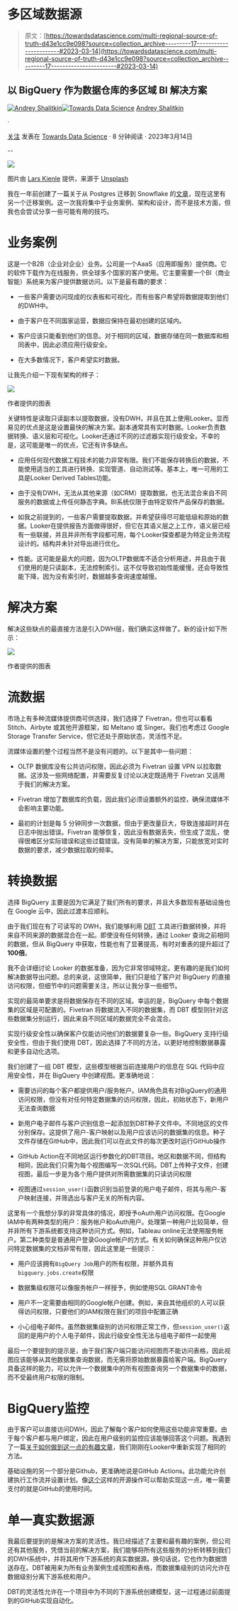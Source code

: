 # 多区域数据源

> 原文：[https://towardsdatascience.com/multi-regional-source-of-truth-d43e1cc9e098?source=collection_archive---------17-----------------------#2023-03-14](https://towardsdatascience.com/multi-regional-source-of-truth-d43e1cc9e098?source=collection_archive---------17-----------------------#2023-03-14)

## 以 BigQuery 作为数据仓库的多区域 BI 解决方案

[](https://medium.com/@andrey.shalitkin_96428?source=post_page-----d43e1cc9e098--------------------------------)[![Andrey Shalitkin](../Images/07d6267bb2e39c6ac306dbd56e00a470.png)](https://medium.com/@andrey.shalitkin_96428?source=post_page-----d43e1cc9e098--------------------------------)[](https://towardsdatascience.com/?source=post_page-----d43e1cc9e098--------------------------------)[![Towards Data Science](../Images/a6ff2676ffcc0c7aad8aaf1d79379785.png)](https://towardsdatascience.com/?source=post_page-----d43e1cc9e098--------------------------------) [Andrey Shalitkin](https://medium.com/@andrey.shalitkin_96428?source=post_page-----d43e1cc9e098--------------------------------)

·

[关注](https://medium.com/m/signin?actionUrl=https%3A%2F%2Fmedium.com%2F_%2Fsubscribe%2Fuser%2F4657f2001666&operation=register&redirect=https%3A%2F%2Ftowardsdatascience.com%2Fmulti-regional-source-of-truth-d43e1cc9e098&user=Andrey+Shalitkin&userId=4657f2001666&source=post_page-4657f2001666----d43e1cc9e098---------------------post_header-----------) 发表在 [Towards Data Science](https://towardsdatascience.com/?source=post_page-----d43e1cc9e098--------------------------------) · 8 分钟阅读 · 2023年3月14日[](https://medium.com/m/signin?actionUrl=https%3A%2F%2Fmedium.com%2F_%2Fvote%2Ftowards-data-science%2Fd43e1cc9e098&operation=register&redirect=https%3A%2F%2Ftowardsdatascience.com%2Fmulti-regional-source-of-truth-d43e1cc9e098&user=Andrey+Shalitkin&userId=4657f2001666&source=-----d43e1cc9e098---------------------clap_footer-----------)

--

[](https://medium.com/m/signin?actionUrl=https%3A%2F%2Fmedium.com%2F_%2Fbookmark%2Fp%2Fd43e1cc9e098&operation=register&redirect=https%3A%2F%2Ftowardsdatascience.com%2Fmulti-regional-source-of-truth-d43e1cc9e098&source=-----d43e1cc9e098---------------------bookmark_footer-----------)![](../Images/42968a7b091c74dfaa9535ffb32908ed.png)

图片由 [Lars Kienle](https://unsplash.com/@larskienle) 提供，来源于 [Unsplash](https://unsplash.com/)

我在一年前创建了一篇关于从 Postgres 迁移到 Snowflake 的[文章](https://medium.com/towards-data-science/from-postgres-to-snowflake-f4b403548066)，现在这里有另一个迁移案例。这一次我将集中于业务案例、架构和设计，而不是技术方面，但我也会尝试分享一些可能有用的技巧。

# 业务案例

这是一个B2B（企业对企业）业务。公司是一个AaaS（应用即服务）提供商。它的软件下载作为在线服务，供全球多个国家的客户使用。它主要需要一个BI（商业智能）系统来为客户提供数据访问。以下是最有趣的要求：

+   一些客户需要访问现成的仪表板和可视化，而有些客户希望将数据提取到他们的DWH中。

+   由于客户在不同国家运营，数据应保持在最初创建的区域内。

+   客户应该只能看到他们的信息。对于相同的区域，数据存储在同一数据库和相同表中，因此必须应用行级安全。

+   在大多数情况下，客户希望实时数据。

让我先介绍一下现有架构的样子：

![](../Images/ec35a451a03a0e19db61f8ec82aa554f.png)

作者提供的图表

关键特性是读取只读副本以提取数据，没有DWH，并且在其上使用Looker。显而易见的优点是这是设置最快的解决方案。副本通常具有实时数据。Looker负责数据转换、语义层和可视化。Looker还通过不同的过滤器实现行级安全。不幸的是，这可能是唯一的优点，它还有许多缺点。

+   应用任何现代数据工程技术的能力非常有限。我们不能保存转换后的数据，不能使用适当的工具进行转换、实现管道、自动测试等。基本上，唯一可用的工具是Looker Derived Tables功能。

+   由于没有DWH，无法从其他来源（如CRM）提取数据，也无法混合来自不同服务的数据或上传任何静态字典。BI系统仅限于由特定软件产品保存的数据。

+   如我之前提到的，一些客户需要提取数据，并希望获得尽可能低级和原始的数据。Looker在提供报告方面做得很好，但它在其语义层之上工作，语义层已经有一些联接，并且并非所有字段都可用，每个Looker探查都是为特定业务流程设计的。结构并未针对导出进行优化。

+   性能。这可能是最大的问题，因为OLTP数据库不适合分析用途，并且由于我们使用的是只读副本，无法控制索引。这不仅导致初始性能缓慢，还会导致性能下降，因为没有索引时，数据越多查询速度越慢。

# 解决方案

解决这些缺点的最直接方法是引入DWH层，我们确实这样做了。新的设计如下所示：

![](../Images/83eda77d9e064e6783c2ad9cb17a746b.png)

作者提供的图表

# 流数据

市场上有多种流媒体提供商可供选择，我们选择了 Fivetran，但也可以看看 Stitch、Airbyte 或其他开源框架，如 Meltano 或 Singer。我们也考虑过 Google Storage Transfer Service，但它还处于原始状态，灵活性不足。

流媒体设置的整个过程当然不是没有问题的。以下是其中一些问题：

+   OLTP 数据库没有公共访问权限，因此必须为 Fivetran 设置 VPN 以拉取数据。这涉及一些网络配置，并需要反复讨论以决定既适用于 Fivetran 又适用于我们的解决方案。

+   Fivetran 增加了数据库的负载，因此我们必须设置额外的监控，确保流媒体不会影响主要功能。

+   最初的计划是每 5 分钟同步一次数据，但由于更改量巨大，导致连接超时并在日志中抛出错误。Fivetran 能够恢复，因此没有数据丢失，但生成了混乱，使得很难区分实际错误和这些过载错误。没有简单的解决方案，只能放宽对实时数据的要求，减少数据拉取的频率。

# 转换数据

选择 BigQuery 主要是因为它满足了我们所有的要求，并且大多数现有基础设施也在 Google 云中，因此过渡本应顺利。

由于我们现在有了可读写的 DWH，我们能够利用 [DBT](https://www.getdbt.com/) 工具进行数据转换，并将来自不同来源的数据混合在一起。即使没有任何转换，通过 Looker 查询之前相同的数据，但从 BigQuery 中获取，性能也有了显著提高，有时对重表的提升超过了**100倍**。

我不会详细讨论 Looker 的数据准备，因为它非常领域特定。更有趣的是我们如何解决数据导出问题。总的来说，这很简单，我们只是给了客户对 BigQuery 的直接访问权限，但细节中的问题需要关注，所以让我分享一些细节。

实现的最简单要求是将数据保存在不同的区域。幸运的是，BigQuery 中每个数据集的区域是可配置的。Fivetran 将数据流入不同的数据集，而 DBT 模型则针对这些数据集分别运行，因此来自不同区域的数据完全不会混合。

实现行级安全性以确保客户仅能访问他们的数据要复杂一些。BigQuery 支持行级安全性，但由于我们使用 DBT，因此选择了不同的方法，以更好地控制数据暴露和更多自动化选项。

我们创建了一组 DBT 模型，这些模型根据当前连接用户的信息在 SQL 代码中应用安全性，并在 BigQuery 中创建视图。更准确地说：

+   需要访问的每个客户都提供用户/服务帐户。IAM角色具有对BigQuery的通用访问权限，但没有对任何特定数据集的访问权限，因此，初始状态下，新用户无法查询数据

+   新用户电子邮件与客户识别信息一起添加到DBT种子文件中。不同地区的文件分别保存。这提供了用户-客户映射以及用户应该访问的数据集的信息。种子文件存储在GitHub中，因此我们可以在此文件的每次更改时运行GitHub操作

+   GitHub Action在不同地区运行参数化的DBT项目。地区和数据不同，但结构相同，因此我们只需为每个视图编写一次SQL代码。DBT上传种子文件，创建视图，最后一步是为各个用户提供对所需数据集的只读访问权限

+   视图通过`session_user()`函数识别当前登录的用户电子邮件，将其与用户-客户映射连接，并筛选出与客户无关的所有内容。

这里有一个我想分享的非常具体的情况，即授予oAuth用户访问权限。在Google IAM中有两种类型的用户：服务帐户和oAuth用户。处理第一种用户比较简单，但并非所有下游系统都支持这种访问方式。例如，Tableau online无法使用服务帐户。第二种类型是普通用户登录Google帐户的方式。有关如何确保这种用户仅访问特定数据集的文档非常有限，因此这里是一些提示：

+   用户应该拥有`BigQuery Job`用户的所有权限，并额外具有`bigquery.jobs.create`权限

+   数据集级权限可以像服务帐户一样授予，例如使用SQL GRANT命令

+   用户不一定需要由相同的Google帐户创建。例如，来自其他组织的人可以获得访问权限，只要他们的IAM权限在我们的项目中配置正确

+   小心组电子邮件。虽然数据集级别的访问权限正常工作，但`session_user()`返回的是用户的个人电子邮件，因此行级安全性无法与组电子邮件一起使用

最后一个要提到的提示是，由于我们客户端只能访问视图而不能访问表格，因此视图应该能够从其他数据集查询数据，而无需将原始数据暴露给客户端。BigQuery具备这样的能力，可以允许一个数据集中的所有视图查询另一个数据集中的数据，而不受最终用户权限的限制。

# BigQuery监控

由于客户可以直接访问DWH，因此了解每个客户如何使用这些功能非常重要。由于每个客户都与用户绑定，因此在用户级别的监控应该能够回答这个问题。我遇到了一篇[关于如何做到这一点的有趣文章](/monitoring-your-bigquery-costs-and-reports-usage-with-data-studio-b77819ffd9fa)，我们刚刚在Looker中重新实现了相同的方法。

基础设施的另一个部分是Github，更准确地说是GitHub Actions。此功能允许创建执行工作流并设置计划。像[这个](https://github.com/marketplace/actions/dbt-action)这样的开源操作可以帮助实现这一点，唯一需要支付的就是GitHub的使用时间。

# 单一真实数据源

我最后要提到的是解决方案的灵活性。我已经描述了主要和最有趣的案例，但公司还有其他服务，凭借当前的解决方案，我们能够将所有这些服务的分析转移到我们的DWH系统中，并将其用作下游系统的真实数据源。换句话说，它也作为数据馈送存在。DBT被用来为所有业务案例生成视图和表格，而数据集级别的访问允许在数据级别分离下游系统和用户。

DBT的灵活性允许在一个项目中为不同的下游系统创建模型，这一过程通过前面提到的GitHub实现自动化。
